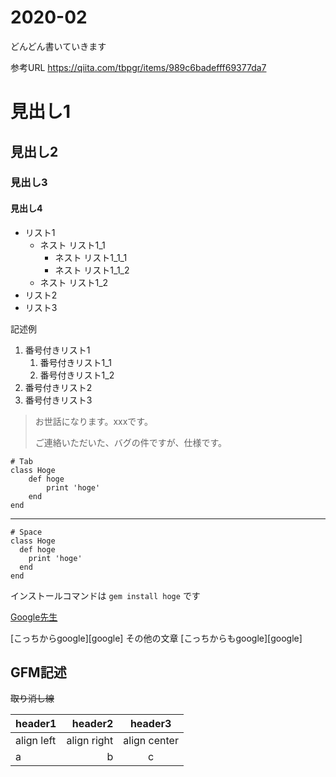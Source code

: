 # 2020-02

どんどん書いていきます

参考URL https://qiita.com/tbpgr/items/989c6badefff69377da7

# 見出し1
## 見出し2
### 見出し3
#### 見出し4

- リスト1
    - ネスト リスト1_1
        - ネスト リスト1_1_1
        - ネスト リスト1_1_2
    - ネスト リスト1_2
- リスト2
- リスト3

記述例
1. 番号付きリスト1
    1. 番号付きリスト1_1
    1. 番号付きリスト1_2
1. 番号付きリスト2
1. 番号付きリスト3

> お世話になります。xxxです。
> 
> ご連絡いただいた、バグの件ですが、仕様です。

    # Tab
    class Hoge
        def hoge
            print 'hoge'
        end
    end

---

    # Space
    class Hoge
      def hoge
        print 'hoge'
      end
    end


インストールコマンドは `gem install hoge` です

[Google先生](https://www.google.co.jp/)

[こっちからgoogle][google]
その他の文章
[こっちからもgoogle][google]

GFM記述
---

~~取り消し線~~

|header1|header2|header3|
|:--|--:|:--:|
|align left|align right|align center|
|a|b|c|

